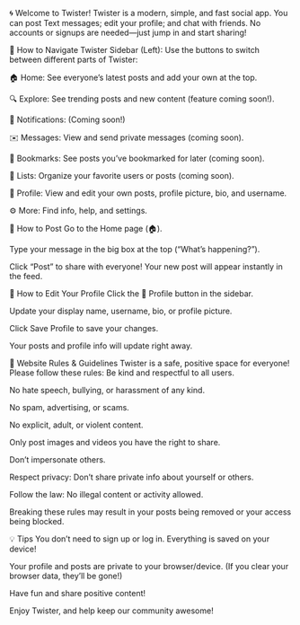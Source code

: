 🌀 Welcome to Twister!
Twister is a modern, simple, and fast social app. You can post Text messages; edit your profile; and chat with friends.
 No accounts or signups are needed—just jump in and start sharing!

🚦 How to Navigate Twister
Sidebar (Left):
 Use the buttons to switch between different parts of Twister:


🏠 Home: See everyone’s latest posts and add your own at the top.


🔍 Explore: See trending posts and new content (feature coming soon!).


🔔 Notifications: (Coming soon!)


✉️ Messages: View and send private messages (coming soon).


🔖 Bookmarks: See posts you’ve bookmarked for later (coming soon).


📃 Lists: Organize your favorite users or posts (coming soon).


👤 Profile: View and edit your own posts, profile picture, bio, and username.


⚙️ More: Find info, help, and settings.



📝 How to Post
Go to the Home page (🏠).


Type your message in the big box at the top (“What’s happening?”).



Click “Post” to share with everyone!
 Your new post will appear instantly in the feed.



👤 How to Edit Your Profile
Click the 👤 Profile button in the sidebar.


Update your display name, username, bio, or profile picture.


Click Save Profile to save your changes.


Your posts and profile info will update right away.



📄 Website Rules & Guidelines
Twister is a safe, positive space for everyone! Please follow these rules:
Be kind and respectful to all users.


No hate speech, bullying, or harassment of any kind.


No spam, advertising, or scams.


No explicit, adult, or violent content.


Only post images and videos you have the right to share.


Don’t impersonate others.


Respect privacy: Don’t share private info about yourself or others.


Follow the law: No illegal content or activity allowed.


Breaking these rules may result in your posts being removed or your access being blocked.

💡 Tips
You don’t need to sign up or log in. Everything is saved on your device!


Your profile and posts are private to your browser/device.
 (If you clear your browser data, they’ll be gone!)


Have fun and share positive content!



Enjoy Twister, and help keep our community awesome!

